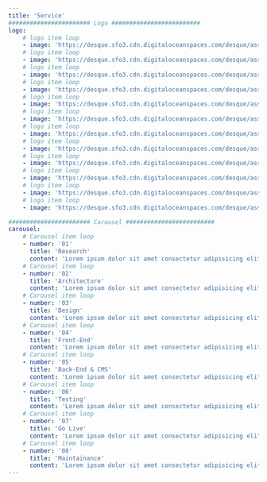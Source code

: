 ```yaml
---
title: 'Service'
####################### Logo #########################
logo:
    # logo item loop
    - image: 'https://desque.sfo3.cdn.digitaloceanspaces.com/desque/assets/Logo/EnergyCinq.png'
    # logo item loop
    - image: 'https://desque.sfo3.cdn.digitaloceanspaces.com/desque/assets/Logo/EnergyCinq.png'
    # logo item loop
    - image: 'https://desque.sfo3.cdn.digitaloceanspaces.com/desque/assets/Logo/EnergyCinq.png'
    # logo item loop
    - image: 'https://desque.sfo3.cdn.digitaloceanspaces.com/desque/assets/Logo/EnergyCinq.png'
    # logo item loop
    - image: 'https://desque.sfo3.cdn.digitaloceanspaces.com/desque/assets/Logo/EnergyCinq.png'
    # logo item loop
    - image: 'https://desque.sfo3.cdn.digitaloceanspaces.com/desque/assets/Logo/EnergyCinq.png'
    # logo item loop
    - image: 'https://desque.sfo3.cdn.digitaloceanspaces.com/desque/assets/Logo/EnergyCinq.png'
    # logo item loop
    - image: 'https://desque.sfo3.cdn.digitaloceanspaces.com/desque/assets/Logo/EnergyCinq.png'
    # logo item loop
    - image: 'https://desque.sfo3.cdn.digitaloceanspaces.com/desque/assets/Logo/EnergyCinq.png'
    # logo item loop
    - image: 'https://desque.sfo3.cdn.digitaloceanspaces.com/desque/assets/Logo/EnergyCinq.png'
    # logo item loop
    - image: 'https://desque.sfo3.cdn.digitaloceanspaces.com/desque/assets/Logo/EnergyCinq.png'
    # logo item loop
    - image: 'https://desque.sfo3.cdn.digitaloceanspaces.com/desque/assets/Logo/EnergyCinq.png'

####################### Carousel #########################
carousel:
    # Carousel item loop
    - number: '01'
      title: 'Research'
      content: 'Lorem ipsum dolor sit amet consectetur adipisicing elit. Accusantium quis quidem inventore rerum, fugiat odio ab, minus magnam tenetur impedit recusandae, sit aliquam maxime corrupti itaque assumenda debitis dolorum delectus!'
    # Carousel item loop
    - number: '02'
      title: 'Architecture'
      content: 'Lorem ipsum dolor sit amet consectetur adipisicing elit. Accusantium quis quidem inventore rerum, fugiat odio ab, minus magnam tenetur impedit recusandae, sit aliquam maxime corrupti itaque assumenda debitis dolorum delectus!'
    # Carousel item loop
    - number: '03'
      title: 'Design'
      content: 'Lorem ipsum dolor sit amet consectetur adipisicing elit. Accusantium quis quidem inventore rerum, fugiat odio ab, minus magnam tenetur impedit recusandae, sit aliquam maxime corrupti itaque assumenda debitis dolorum delectus!'
    # Carousel item loop
    - number: '04'
      title: 'Front-End'
      content: 'Lorem ipsum dolor sit amet consectetur adipisicing elit. Accusantium quis quidem inventore rerum, fugiat odio ab, minus magnam tenetur impedit recusandae, sit aliquam maxime corrupti itaque assumenda debitis dolorum delectus!'
    # Carousel item loop
    - number: '05'
      title: 'Back-End & CMS'
      content: 'Lorem ipsum dolor sit amet consectetur adipisicing elit. Accusantium quis quidem inventore rerum, fugiat odio ab, minus magnam tenetur impedit recusandae, sit aliquam maxime corrupti itaque assumenda debitis dolorum delectus!'
    # Carousel item loop
    - number: '06'
      title: 'Testing'
      content: 'Lorem ipsum dolor sit amet consectetur adipisicing elit. Accusantium quis quidem inventore rerum, fugiat odio ab, minus magnam tenetur impedit recusandae, sit aliquam maxime corrupti itaque assumenda debitis dolorum delectus!'
    # Carousel item loop
    - number: '07'
      title: 'Go Live'
      content: 'Lorem ipsum dolor sit amet consectetur adipisicing elit. Accusantium quis quidem inventore rerum, fugiat odio ab, minus magnam tenetur impedit recusandae, sit aliquam maxime corrupti itaque assumenda debitis dolorum delectus!'
    # Carousel item loop
    - number: '08'
      title: 'Maintainance'
      content: 'Lorem ipsum dolor sit amet consectetur adipisicing elit. Accusantium quis quidem inventore rerum, fugiat odio ab, minus magnam tenetur impedit recusandae, sit aliquam maxime corrupti itaque assumenda debitis dolorum delectus!'
---
```

